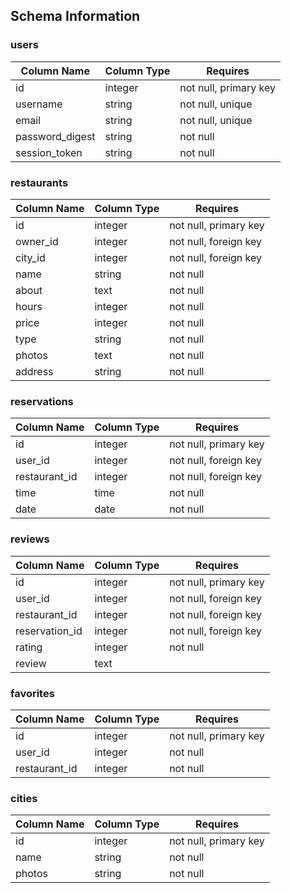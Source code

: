 <h2>Schema Information</h2>

<h3>users</h3>

| Column Name | Column Type | Requires |
| --- | --- | --- |
| id | integer | not null, primary key |
| username | string | not null, unique |
| email | string | not null, unique |
| password_digest | string | not null |
| session_token | string | not null |

<h3>restaurants</h3>

| Column Name | Column Type | Requires |
| --- | --- | --- |
| id | integer | not null, primary key |
| owner_id | integer | not null, foreign key |
| city_id | integer | not null, foreign key |
| name | string | not null |
| about | text | not null |
| hours | integer | not null |
| price | integer | not null |
| type | string | not null |
| photos | text | not null |
| address | string | not null |

<h3>reservations</h3>

| Column Name | Column Type | Requires |
| --- | --- | --- |
| id | integer | not null, primary key |
| user_id | integer | not null, foreign key |
| restaurant_id | integer | not null, foreign key |
| time | time | not null |
| date | date | not null |

<h3>reviews</h3>

| Column Name | Column Type | Requires |
| --- | --- | --- |
| id | integer | not null, primary key |
| user_id | integer | not null, foreign key |
| restaurant_id | integer | not null, foreign key |
| reservation_id | integer | not null, foreign key |
| rating | integer | not null |
| review | text | |

<h3>favorites</h3>

| Column Name | Column Type | Requires |
| --- | --- | --- |
| id | integer | not null, primary key |
| user_id | integer | not null |
| restaurant_id | integer | not null |


<h3>cities</h3>

| Column Name | Column Type | Requires |
| --- | --- | --- |
| id | integer | not null, primary key |
| name | string | not null |
| photos | string | not null |
